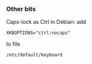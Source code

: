 ### Other bits

Caps-lock as Ctrl in Debian: add

`XKBOPTIONS="ctrl:nocaps"`

to file

`/etc/default/keyboard`
